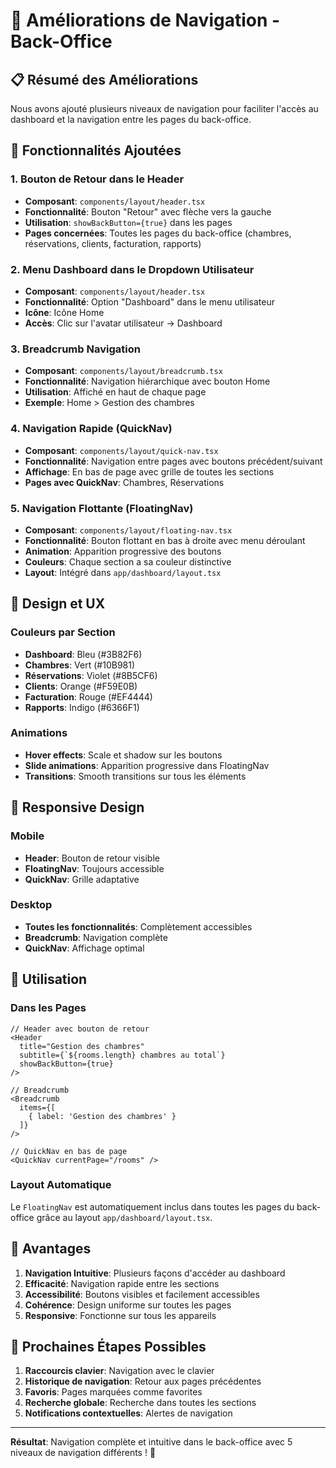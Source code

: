 # 🧭 Améliorations de Navigation - Back-Office

## 📋 Résumé des Améliorations

Nous avons ajouté plusieurs niveaux de navigation pour faciliter l'accès au dashboard et la navigation entre les pages du back-office.

## 🎯 Fonctionnalités Ajoutées

### 1. **Bouton de Retour dans le Header**
- **Composant**: `components/layout/header.tsx`
- **Fonctionnalité**: Bouton "Retour" avec flèche vers la gauche
- **Utilisation**: `showBackButton={true}` dans les pages
- **Pages concernées**: Toutes les pages du back-office (chambres, réservations, clients, facturation, rapports)

### 2. **Menu Dashboard dans le Dropdown Utilisateur**
- **Composant**: `components/layout/header.tsx`
- **Fonctionnalité**: Option "Dashboard" dans le menu utilisateur
- **Icône**: Icône Home
- **Accès**: Clic sur l'avatar utilisateur → Dashboard

### 3. **Breadcrumb Navigation**
- **Composant**: `components/layout/breadcrumb.tsx`
- **Fonctionnalité**: Navigation hiérarchique avec bouton Home
- **Utilisation**: Affiché en haut de chaque page
- **Exemple**: Home > Gestion des chambres

### 4. **Navigation Rapide (QuickNav)**
- **Composant**: `components/layout/quick-nav.tsx`
- **Fonctionnalité**: Navigation entre pages avec boutons précédent/suivant
- **Affichage**: En bas de page avec grille de toutes les sections
- **Pages avec QuickNav**: Chambres, Réservations

### 5. **Navigation Flottante (FloatingNav)**
- **Composant**: `components/layout/floating-nav.tsx`
- **Fonctionnalité**: Bouton flottant en bas à droite avec menu déroulant
- **Animation**: Apparition progressive des boutons
- **Couleurs**: Chaque section a sa couleur distinctive
- **Layout**: Intégré dans `app/dashboard/layout.tsx`

## 🎨 Design et UX

### Couleurs par Section
- **Dashboard**: Bleu (#3B82F6)
- **Chambres**: Vert (#10B981)
- **Réservations**: Violet (#8B5CF6)
- **Clients**: Orange (#F59E0B)
- **Facturation**: Rouge (#EF4444)
- **Rapports**: Indigo (#6366F1)

### Animations
- **Hover effects**: Scale et shadow sur les boutons
- **Slide animations**: Apparition progressive dans FloatingNav
- **Transitions**: Smooth transitions sur tous les éléments

## 📱 Responsive Design

### Mobile
- **Header**: Bouton de retour visible
- **FloatingNav**: Toujours accessible
- **QuickNav**: Grille adaptative

### Desktop
- **Toutes les fonctionnalités**: Complètement accessibles
- **Breadcrumb**: Navigation complète
- **QuickNav**: Affichage optimal

## 🔧 Utilisation

### Dans les Pages
```tsx
// Header avec bouton de retour
<Header 
  title="Gestion des chambres" 
  subtitle={`${rooms.length} chambres au total`}
  showBackButton={true}
/>

// Breadcrumb
<Breadcrumb 
  items={[
    { label: 'Gestion des chambres' }
  ]} 
/>

// QuickNav en bas de page
<QuickNav currentPage="/rooms" />
```

### Layout Automatique
Le `FloatingNav` est automatiquement inclus dans toutes les pages du back-office grâce au layout `app/dashboard/layout.tsx`.

## 🎯 Avantages

1. **Navigation Intuitive**: Plusieurs façons d'accéder au dashboard
2. **Efficacité**: Navigation rapide entre les sections
3. **Accessibilité**: Boutons visibles et facilement accessibles
4. **Cohérence**: Design uniforme sur toutes les pages
5. **Responsive**: Fonctionne sur tous les appareils

## 🚀 Prochaines Étapes Possibles

1. **Raccourcis clavier**: Navigation avec le clavier
2. **Historique de navigation**: Retour aux pages précédentes
3. **Favoris**: Pages marquées comme favorites
4. **Recherche globale**: Recherche dans toutes les sections
5. **Notifications contextuelles**: Alertes de navigation

---

**Résultat**: Navigation complète et intuitive dans le back-office avec 5 niveaux de navigation différents ! 🎉 